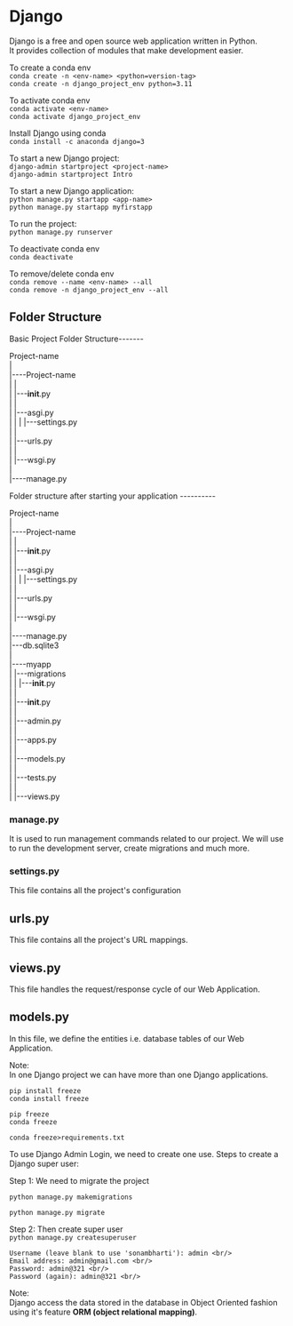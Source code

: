 # Django
Django is a free and open source web application written in Python. <br/>
It provides collection of modules that make development easier. <br/>

To create a conda env <br/>
`conda create -n <env-name> <python=version-tag>` <br/>
`conda create -n django_project_env python=3.11` <br/>

To activate conda env <br/>
`conda activate <env-name>` <br/>
`conda activate django_project_env` <br/>

Install Django using conda <br/>
`conda install -c anaconda django=3 ` <br/>

To start a new Django project: <br/>
`django-admin startproject <project-name>` <br/>
`django-admin startproject Intro` <br/>

To start a new Django application:  <br/>
`python manage.py startapp <app-name>` <br/>
`python manage.py startapp myfirstapp` <br/>

To run the project: <br/>
`python manage.py runserver` <br/>

To deactivate conda env <br/>
`conda deactivate` <br/>

To remove/delete conda env <br/>
`conda remove --name <env-name> --all` <br/>
`conda remove -n django_project_env --all` <br/>



## Folder Structure

Basic Project Folder Structure------- <br/>

Project-name <br/>
| <br/>
|----Project-name <br/>
|    | <br/>
|    |---__init__.py <br/>
|    | <br/>
|    |---asgi.py <br/>
|    |
|    |---settings.py <br/>
|    | <br/>
|    |---urls.py <br/>
|    | <br/>
|    |---wsgi.py <br/>
|    <br/>
|----manage.py <br/>



Folder structure after starting your application ---------- <br/>

Project-name <br/>
| <br/>
|----Project-name <br/>
|    | <br/>
|    |---__init__.py <br/>
|    | <br/>
|    |---asgi.py <br/>
|    |
|    |---settings.py <br/>
|    | <br/>
|    |---urls.py <br/>
|    | <br/>
|    |---wsgi.py <br/>
|    <br/>
|----manage.py <br/>
|---db.sqlite3 <br/>
| <br/>
|----myapp <br/>
|    |---migrations <br/>
|    |    |---__init__.py <br/>
|    | <br/>
|    |---__init__.py <br/>
|    | <br/>
|    |---admin.py <br/>
|    | <br/>
|    |---apps.py <br/>
|    | <br/>
|    |---models.py <br/>
|    | <br/>
|    |---tests.py <br/>
|    | <br/>
|    |---views.py <br/>




### manage.py
It is used to run management commands related to our project.
We will use to run the development server, create migrations and much more.

### settings.py
This file contains all the project's configuration

## urls.py
This file contains all the project's URL mappings.

## views.py
This file handles the request/response cycle of our Web Application.

## models.py
In this file, we define the entities i.e. database tables of our Web Application.

Note: <br/>
In one Django project we can have more than one Django applications. <br/>

`pip install freeze` <br/>
`conda install freeze` <br/>

`pip freeze` <br/>
`conda freeze` <br/>

`conda freeze>requirements.txt` <br/>



To use Django Admin Login, we need to create one use. Steps to create a Django super user: <br/>

Step 1: We need to migrate the project <br/>

`python manage.py makemigrations` <br/>

`python manage.py migrate` <br/>

Step 2: Then create super user <br/>
 `python manage.py createsuperuser` <br/>

    Username (leave blank to use 'sonambharti'): admin <br/>
    Email address: admin@gmail.com <br/>
    Password: admin@321 <br/>
    Password (again): admin@321 <br/>


Note: <br/>
Django access the data stored in the database in Object Oriented fashion using it's feature **ORM (object relational mapping)**.
